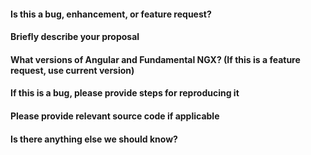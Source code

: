 #### Is this a bug, enhancement, or feature request?


#### Briefly describe your proposal


#### What versions of Angular and Fundamental NGX? (If this is a feature request, use current version)


#### If this is a bug, please provide steps for reproducing it


#### Please provide relevant source code if applicable


#### Is there anything else we should know?
